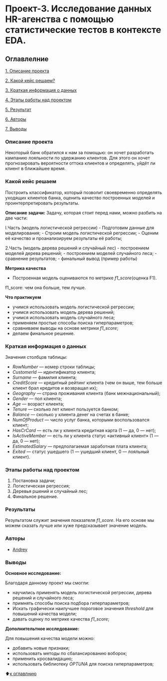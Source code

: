 # Проект-3. Исследование данных HR-агенства c помощью статистические тестов в контексте EDA.

## Оглавлелние

[1. Описание проекта](https://github.com/Axewyl/ML_Supervised_learning_Classification/blob/master/README.md#Описание-проекта)

[2. Какой кейс решаем?](https://github.com/Axewyl/ML_Supervised_learning_Classification/blob/master/README.md#Какой-кейс-решаем)

[3. Краткая информация о данных](https://github.com/Axewyl/ML_Supervised_learning_Classification/blob/master/README.md#Краткая-информация-о-данных)

[4. Этапы работы над проектом](https://github.com/Axewyl/ML_Supervised_learning_Classification/blob/master/README.md#Этапы-работы-над-проектом)

[5. Результат](https://github.com/Axewyl/ML_Supervised_learning_Classification/blob/master/README.md#Результаты)

[6. Авторы](https://github.com/Axewyl/ML_Supervised_learning_Classification/blob/master/README.md#Авторы)

[7. Выводы](https://github.com/Axewyl/ML_Supervised_learning_Classification/blob/master/README.md#Выводы)

### Описание проекта

Некоторый банк обратился к нам за помощью: он хочет разработать кампанию лояльности по удержанию клиентов. Для этого он хочет прогнозировать вероятности оттока клиентов и определять, уйдёт ли клиент в ближайшее время.

### Какой кейс решаем

Построить классификатор, который позволит своевременно определять уходящих клиентов банка, оценить качество построенных моделей и проинтерпретировать результаты.

**Описание задачи:**
Задачу, которая стоит перед нами, можно разбить на две части:

I.Часть (модель логистической регрессии) - Подготовим данные для моделирования; - Строим модель логистической регрессии; - Оценим её качество и проанализируем результаты её работы;

2.Часть (модель дерева решений и случайный лес) - построением моделей дерева решений; - построением моделей случайного леса; - сравнение результатов; - финальный вывод (пример работы)

**Метрика качества**

- Построенная модель оцениваются по метрике _f1_score_(оценка F1).

f1_score: чем она больше, тем лучше.

**Что практикуем**

- учимся использовать модель логистической регрессии;
- учимся использовать модель дерева решений;
- учимся использовать модель случайного леса;
- применяем простые способы поиска гиперпараметров;
- сравниваем выводы на основе метрики _f1_score_;
- делаем финальное решение.

### Краткая информация о данных

Значения столбцов таблицы:

- _RowNumber_ — номер строки таблицы;
- _CustomerId_ — идентификатор клиента;
- _Surname_ — фамилия клиента;
- _CreditScore_ — кредитный рейтинг клиента (чем он выше, тем больше клиент брал кредитов и возвращал их);
- _Geography_ — страна проживания клиента (банк межнациональный);
- _Gender_ — пол клиента;
- _Age_ — возраст клиента;
- _Tenure_ — сколько лет клиент пользуется банком;
- _Balance_ — сколько у клиента денег на счетах в банке;
- _NumOfProduct_ — число услуг банка, которыми воспользовался клиент;
- _HasCrCard_ — есть ли у клиента кредитная карта (1 — да, 0 — нет);
- _IsActiveMember_ — есть ли у клиента статус «активный клиент» (1 — да, 0 — нет);
- _EstimatedSalary_ — предполагаемая заработная плата клиента;
- _Exited_ — статус ушедшего (1 — ушедший клиент, 0 — лояльный клиент).

### Этапы работы над проектом

1. Постановка задачи;
2. Логистическая регрессия;
3. Деревья ршений и случайный лес;
4. Финальное решение.

### Результаты

Результатом служит значения показателя _f1_score_. На его основе мы можем сказать лучше или хуже предсказывает значение модель.

### Авторы

- [Andrey](https://t.me/Axewyl)

### Выводы

**Основное исследование:**

Благодаря данному проект мы смогли:

- научились применять модель логистической регрессии, дерева решений и случайного леса;
- примнять способы поиска подбора гиперпараметров;
- Искать графически наилучшее пороговое значения _threshold_ для повышений качества модели;
- давать оценку по метрике качества _f1_score_;

**Дополнительтное исследование:**

Для повышения качества модели можно:

- добавить новые признаки;
- использовать методы по сбалансированию воборок;
- применить кросвалидацию;
- использовать библиотеку _OPTUNA_ для поиска гиперпараметров;

:arrow_up:[к оглавлнию](https://github.com/Axewyl/ML_Supervised_learning_Classification/blob/master/README.md#Оглавлелние)
